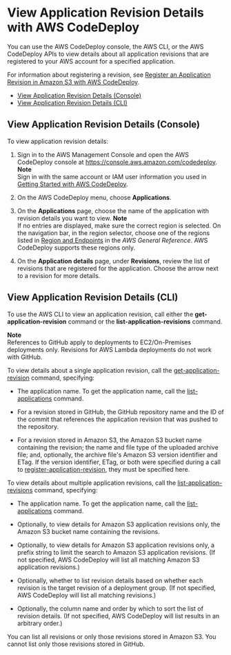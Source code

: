 # View Application Revision Details with AWS CodeDeploy<a name="application-revisions-view-details"></a>

You can use the AWS CodeDeploy console, the AWS CLI, or the AWS CodeDeploy APIs to view details about all application revisions that are registered to your AWS account for a specified application\.

For information about registering a revision, see [Register an Application Revision in Amazon S3 with AWS CodeDeploy](application-revisions-register.md)\.


+ [View Application Revision Details \(Console\)](#application-revisions-view-details-console)
+ [View Application Revision Details \(CLI\)](#application-revisions-view-details-cli)

## View Application Revision Details \(Console\)<a name="application-revisions-view-details-console"></a>

To view application revision details:

1. Sign in to the AWS Management Console and open the AWS CodeDeploy console at [https://console\.aws\.amazon\.com/codedeploy](https://console.aws.amazon.com/codedeploy)\.
**Note**  
Sign in with the same account or IAM user information you used in [Getting Started with AWS CodeDeploy](getting-started-codedeploy.md)\.

1. On the AWS CodeDeploy menu, choose **Applications**\.

1. On the **Applications** page, choose the name of the application with revision details you want to view\.
**Note**  
If no entries are displayed, make sure the correct region is selected\. On the navigation bar, in the region selector, choose one of the regions listed in [Region and Endpoints](http://docs.aws.amazon.com/general/latest/gr/rande.html#codedeploy_region) in the *AWS General Reference*\. AWS CodeDeploy supports these regions only\.

1. On the **Application details** page, under **Revisions**, review the list of revisions that are registered for the application\. Choose the arrow next to a revision for more details\.

## View Application Revision Details \(CLI\)<a name="application-revisions-view-details-cli"></a>

To use the AWS CLI to view an application revision, call either the **get\-application\-revision** command or the **list\-application\-revisions** command\.

**Note**  
 References to GitHub apply to deployments to EC2/On\-Premises deployments only\. Revisions for AWS Lambda deployments do not work with GitHub\. 

To view details about a single application revision, call the [get\-application\-revision](http://docs.aws.amazon.com/cli/latest/reference/deploy/get-application-revision.html) command, specifying: 

+ The application name\. To get the application name, call the [list\-applications](http://docs.aws.amazon.com/cli/latest/reference/deploy/list-applications.html) command\.

+ For a revision stored in GitHub, the GitHub repository name and the ID of the commit that references the application revision that was pushed to the repository\.

+ For a revision stored in Amazon S3, the Amazon S3 bucket name containing the revision; the name and file type of the uploaded archive file; and, optionally, the archive file's Amazon S3 version identifier and ETag\. If the version identifier, ETag, or both were specified during a call to [register\-application\-revision](http://docs.aws.amazon.com/cli/latest/reference/deploy/register-application-revision.html), they must be specified here\.

To view details about multiple application revisions, call the [list\-application\-revisions](http://docs.aws.amazon.com/cli/latest/reference/deploy/list-application-revisions.html) command, specifying:

+ The application name\. To get the application name, call the [list\-applications](http://docs.aws.amazon.com/cli/latest/reference/deploy/list-applications.html) command\.

+ Optionally, to view details for Amazon S3 application revisions only, the Amazon S3 bucket name containing the revisions\.

+ Optionally, to view details for Amazon S3 application revisions only, a prefix string to limit the search to Amazon S3 application revisions\. \(If not specified, AWS CodeDeploy will list all matching Amazon S3 application revisions\.\)

+ Optionally, whether to list revision details based on whether each revision is the target revision of a deployment group\. \(If not specified, AWS CodeDeploy will list all matching revisions\.\)

+ Optionally, the column name and order by which to sort the list of revision details\. \(If not specified, AWS CodeDeploy will list results in an arbitrary order\.\)

You can list all revisions or only those revisions stored in Amazon S3\. You cannot list only those revisions stored in GitHub\.
